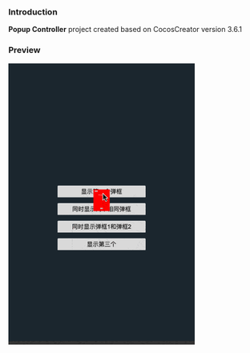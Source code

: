 ### Introduction

**Popup Controller** project created based on CocosCreator version 3.6.1

### Preview
![image](../../../gif/202210/2022100901.gif)
